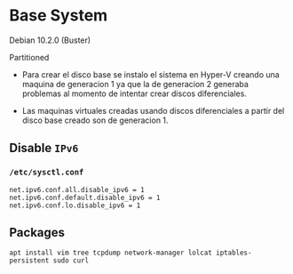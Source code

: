 # Base System

Debian 10.2.0 (Buster)

Partitioned 

- Para crear el disco base se instalo el sistema en Hyper-V creando una maquina de generacion 1 ya que la de generacion 2 generaba problemas al momento de intentar crear discos diferenciales.

- Las maquinas virtuales creadas usando discos diferenciales a partir del disco base creado son de generacion 1.

## Disable `IPv6`

### `/etc/sysctl.conf`

```apacheconf
net.ipv6.conf.all.disable_ipv6 = 1  
net.ipv6.conf.default.disable_ipv6 = 1  
net.ipv6.conf.lo.disable_ipv6 = 1  
```
## Packages
```apacheconf
apt install vim tree tcpdump network-manager lolcat iptables-persistent sudo curl
```


